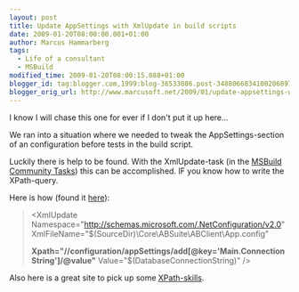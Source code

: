 ```yaml
---
layout: post
title: Update AppSettings with XmlUpdate in build scripts
date: 2009-01-20T08:00:00.001+01:00
author: Marcus Hammarberg
tags:
  - Life of a consultant
  - MSBuild
modified_time: 2009-01-20T08:00:15.088+01:00
blogger_id: tag:blogger.com,1999:blog-36533086.post-3488066834100206897
blogger_orig_url: http://www.marcusoft.net/2009/01/update-appsettings-with-xmlupdate-in.html
---
```



I know I will chase this one for ever if I don't put it up here...

We ran into a situation where we needed to tweak the AppSettings-section
of an configuration before tests in the build script.

Luckily there is help to be found. With the XmlUpdate-task (in the
<a href="http://msbuildtasks.tigris.org/" target="_blank">MSBuild
Community Tasks</a>) this can be accomplished. IF you know how to write
the XPath-query.

Here is how (found it <a
href="http://geekswithblogs.net/paulwhitblog/archive/2006/04/11/74844.aspx"
target="_blank">here</a>):

> \<XmlUpdate
> Namespace="<http://schemas.microsoft.com/.NetConfiguration/v2.0>"
> XmlFileName="$(SourceDir)\Core\ABSuite\ABClient\App.config"
>
> **Xpath="//configuration/appSettings/add\[@key='Main.ConnectionString'\]/@value"**
> Value="$(DatabaseConnectionString)"
> /\>

Also here is a great site to pick up some
<a href="http://www.zvon.org/xxl/XPathTutorial/Output/examples.html"
target="_blank">XPath-skills</a>.
